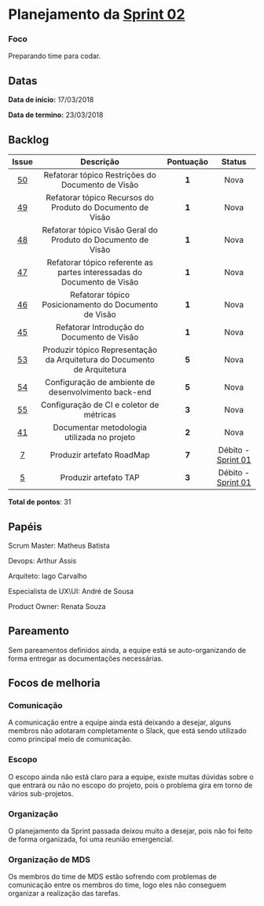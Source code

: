 # Planejamento da [Sprint 02](https://github.com/fga-gpp-mds/2018.1-Grupo3/milestone/6)

### Foco 
Preparando time para codar.

## Datas
**Data de início:** 17/03/2018

**Data de termino:** 23/03/2018

## Backlog

<table style="text-align:center">
  <thead>
    <tr>
      <th>Issue</th>
      <th>Descrição</th>
      <th>Pontuação</th>
      <th>Status</th>
    </tr>
  </thead>
  <tbody>
    <tr>
      <td>
        <a href="https://github.com/fga-gpp-mds/2018.1-TropicalHazards-BI/issues/50">50</a>
      </td>
      <td>Refatorar tópico Restrições do Documento de Visão</td>
      <td><b>1</b></td>
      <td>Nova</td>      
    </tr>
    <tr>
      <td>
        <a href="https://github.com/fga-gpp-mds/2018.1-TropicalHazards-BI/issues/49">49</a>
      </td>
      <td>Refatorar tópico Recursos do Produto do Documento de Visão</td>
      <td><b>1</b></td>
      <td>Nova</td>      
    </tr>
    <tr>
      <td>
        <a href="https://github.com/fga-gpp-mds/2018.1-TropicalHazards-BI/issues/48">48</a>
      </td>
      <td>Refatorar tópico Visão Geral do Produto do Documento de Visão</td>
      <td><b>1</b></td>
      <td>Nova</td>      
    </tr>
    <tr>
      <td>
        <a href="https://github.com/fga-gpp-mds/2018.1-TropicalHazards-BI/issues/47">47</a>
      </td>
      <td>Refatorar tópico referente as partes interessadas do Documento de Visão</td>
      <td><b>1</b></td>
      <td>Nova</td>      
    </tr>
    <tr>
      <td>
        <a href="https://github.com/fga-gpp-mds/2018.1-TropicalHazards-BI/issues/46">46</a>
      </td>
      <td>Refatorar tópico Posicionamento do Documento de Visão</td>
      <td><b>1</b></td>
      <td>Nova</td>      
    </tr>
    <tr>
      <td>
        <a href="https://github.com/fga-gpp-mds/2018.1-TropicalHazards-BI/issues/45">45</a>
      </td>
      <td>Refatorar Introdução do Documento de Visão</td>
      <td><b>1</b></td>
      <td>Nova</td>      
    </tr>
    <tr>
      <td>
        <a href="https://github.com/fga-gpp-mds/2018.1-TropicalHazards-BI/issues/53">53</a>
      </td>
      <td>Produzir tópico Representação da Arquitetura do Documento de Arquitetura</td>
      <td><b>5</b></td>
      <td>Nova</td>      
    </tr>
    <tr>
      <td>
        <a href="https://github.com/fga-gpp-mds/2018.1-TropicalHazards-BI/issues/54">54</a>
      </td>
      <td>Configuração de ambiente de desenvolvimento back-end</td>
      <td><b>5</b></td>
      <td>Nova</td>      
    </tr>
    <tr>
      <td>
        <a href="https://github.com/fga-gpp-mds/2018.1-TropicalHazards-BI/issues/55">55</a>
      </td>
      <td>Configuração de CI e coletor de métricas</td>
      <td><b>3</b></td>
      <td>Nova</td>      
    </tr>
    <tr>
      <td>
        <a href="https://github.com/fga-gpp-mds/2018.1-TropicalHazards-BI/issues/41">41</a>
      </td>
      <td>Documentar metodologia utilizada no projeto</td>
      <td><b>2</b></td>
      <td>Nova</td>      
    </tr>
    <tr>
      <td>
        <a href="https://github.com/fga-gpp-mds/2018.1-TropicalHazards-BI/issues/7">7</a>
      </td>
      <td>Produzir artefato RoadMap</td>
      <td><b>7</b></td>
      <td class="tdDebito">Débito - <a href="">Sprint 01</a></td>      
    </tr>
    <tr>
      <td>
        <a href="https://github.com/fga-gpp-mds/2018.1-TropicalHazards-BI/issues/5">5</a>
      </td>
      <td>Produzir artefato TAP</td>
      <td><b>3</b></td>
      <td class="tdDebito">Débito - <a href="">Sprint 01</a> </td>      
    </tr>
  </tbody>
</table>

**Total de pontos**: 31 

## Papéis
Scrum Master: Matheus Batista

Devops: Arthur Assis

Arquiteto: Iago Carvalho

Especialista de UX\UI: André de Sousa

Product Owner: Renata Souza

## Pareamento
Sem pareamentos definidos ainda, a equipe está se auto-organizando de forma entregar as documentações necessárias.

## Focos de melhoria

### Comunicação
A comunicação entre a equipe ainda está deixando a desejar, alguns membros não adotaram completamente o Slack, que está sendo utilizado como principal meio de comunicação.

### Escopo
O escopo ainda não está claro para a equipe, existe muitas dúvidas sobre o que entrará ou não no escopo do projeto, pois o problema gira em torno de vários sub-projetos.

### Organização
O planejamento da Sprint passada deixou muito a desejar, pois não foi feito de forma organizada, foi uma reunião emergencial.

### Organização de MDS
Os membros do time de MDS estão sofrendo com problemas de comunicação entre os membros do time, logo eles não conseguem organizar a realização das tarefas.

